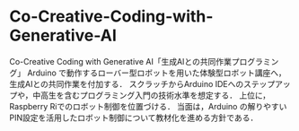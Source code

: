 # Co-Creative-Coding-with-Generative-AI
Co-Creative Coding with Generative AI「生成AIとの共同作業プログラミング」
Arduino で動作するローバー型ロボットを用いた体験型ロボット講座へ，生成AIとの共同作業を付加する．
スクラッチからArduino IDEへのステップアップや，中高生を含むプログラミング入門の技術水準を想定する．
上位に，Raspberry Riでのロボット制御を位置づける．
当面は，Arduino の解りやすいPIN設定を活用したロボット制御について教材化を進める方針である．
